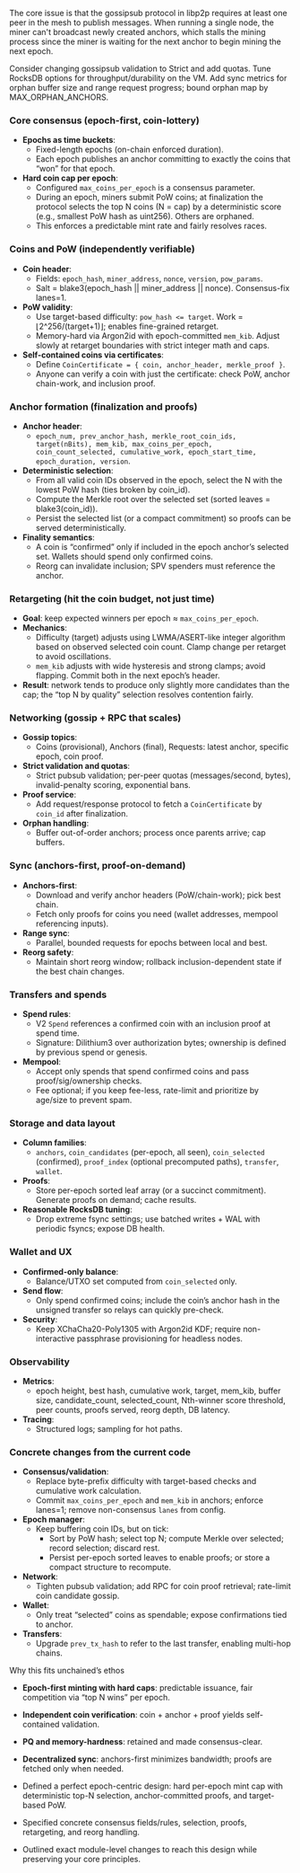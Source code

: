 The core issue is that the gossipsub protocol in libp2p requires at least one peer in the mesh to publish messages. When running a single node, the miner can't broadcast newly created anchors, which stalls the mining process since the miner is waiting for the next anchor to begin mining the next epoch.

Consider changing gossipsub validation to Strict and add quotas.
Tune RocksDB options for throughput/durability on the VM.
Add sync metrics for orphan buffer size and range request progress; bound orphan map by MAX_ORPHAN_ANCHORS.

### Core consensus (epoch-first, coin-lottery)
- **Epochs as time buckets**:
  - Fixed-length epochs (on-chain enforced duration).
  - Each epoch publishes an anchor committing to exactly the coins that “won” for that epoch.
- **Hard coin cap per epoch**:
  - Configured `max_coins_per_epoch` is a consensus parameter.
  - During an epoch, miners submit PoW coins; at finalization the protocol selects the top N coins (N = cap) by a deterministic score (e.g., smallest PoW hash as uint256). Others are orphaned.
  - This enforces a predictable mint rate and fairly resolves races.

### Coins and PoW (independently verifiable)
- **Coin header**:
  - Fields: `epoch_hash`, `miner_address`, `nonce`, `version`, `pow_params`.
  - Salt = blake3(epoch_hash || miner_address || nonce). Consensus-fix lanes=1.
- **PoW validity**:
  - Use target-based difficulty: `pow_hash <= target`. Work = ⌊2^256/(target+1)⌋; enables fine-grained retarget.
  - Memory-hard via Argon2id with epoch-committed `mem_kib`. Adjust slowly at retarget boundaries with strict integer math and caps.
- **Self-contained coins via certificates**:
  - Define `CoinCertificate = { coin, anchor_header, merkle_proof }`.
  - Anyone can verify a coin with just the certificate: check PoW, anchor chain-work, and inclusion proof.

### Anchor formation (finalization and proofs)
- **Anchor header**:
  - `epoch_num, prev_anchor_hash, merkle_root_coin_ids, target(nBits), mem_kib, max_coins_per_epoch, coin_count_selected, cumulative_work, epoch_start_time, epoch_duration, version`.
- **Deterministic selection**:
  - From all valid coin IDs observed in the epoch, select the N with the lowest PoW hash (ties broken by coin_id).
  - Compute the Merkle root over the selected set (sorted leaves = blake3(coin_id)).
  - Persist the selected list (or a compact commitment) so proofs can be served deterministically.
- **Finality semantics**:
  - A coin is “confirmed” only if included in the epoch anchor’s selected set. Wallets should spend only confirmed coins.
  - Reorg can invalidate inclusion; SPV spenders must reference the anchor.

### Retargeting (hit the coin budget, not just time)
- **Goal**: keep expected winners per epoch ≈ `max_coins_per_epoch`.
- **Mechanics**:
  - Difficulty (target) adjusts using LWMA/ASERT-like integer algorithm based on observed selected coin count. Clamp change per retarget to avoid oscillations.
  - `mem_kib` adjusts with wide hysteresis and strong clamps; avoid flapping. Commit both in the next epoch’s header.
- **Result**: network tends to produce only slightly more candidates than the cap; the “top N by quality” selection resolves contention fairly.

### Networking (gossip + RPC that scales)
- **Gossip topics**:
  - Coins (provisional), Anchors (final), Requests: latest anchor, specific epoch, coin proof.
- **Strict validation and quotas**:
  - Strict pubsub validation; per-peer quotas (messages/second, bytes), invalid-penalty scoring, exponential bans.
- **Proof service**:
  - Add request/response protocol to fetch a `CoinCertificate` by `coin_id` after finalization.
- **Orphan handling**:
  - Buffer out-of-order anchors; process once parents arrive; cap buffers.

### Sync (anchors-first, proof-on-demand)
- **Anchors-first**:
  - Download and verify anchor headers (PoW/chain-work); pick best chain.
  - Fetch only proofs for coins you need (wallet addresses, mempool referencing inputs).
- **Range sync**:
  - Parallel, bounded requests for epochs between local and best.
- **Reorg safety**:
  - Maintain short reorg window; rollback inclusion-dependent state if the best chain changes.

### Transfers and spends
- **Spend rules**:
  - V2 `Spend` references a confirmed coin with an inclusion proof at spend time.
  - Signature: Dilithium3 over authorization bytes; ownership is defined by previous spend or genesis.
- **Mempool**:
  - Accept only spends that spend confirmed coins and pass proof/sig/ownership checks.
  - Fee optional; if you keep fee-less, rate-limit and prioritize by age/size to prevent spam.

### Storage and data layout
- **Column families**:
  - `anchors`, `coin_candidates` (per-epoch, all seen), `coin_selected` (confirmed), `proof_index` (optional precomputed paths), `transfer`, `wallet`.
- **Proofs**:
  - Store per-epoch sorted leaf array (or a succinct commitment). Generate proofs on demand; cache results.
- **Reasonable RocksDB tuning**:
  - Drop extreme fsync settings; use batched writes + WAL with periodic fsyncs; expose DB health.

### Wallet and UX
- **Confirmed-only balance**:
  - Balance/UTXO set computed from `coin_selected` only.
- **Send flow**:
  - Only spend confirmed coins; include the coin’s anchor hash in the unsigned transfer so relays can quickly pre-check.
- **Security**:
  - Keep XChaCha20-Poly1305 with Argon2id KDF; require non-interactive passphrase provisioning for headless nodes.

### Observability
- **Metrics**:
  - epoch height, best hash, cumulative work, target, mem_kib, buffer size, candidate_count, selected_count, Nth-winner score threshold, peer counts, proofs served, reorg depth, DB latency.
- **Tracing**:
  - Structured logs; sampling for hot paths.

### Concrete changes from the current code
- **Consensus/validation**:
  - Replace byte-prefix difficulty with target-based checks and cumulative work calculation.
  - Commit `max_coins_per_epoch` and `mem_kib` in anchors; enforce lanes=1; remove non-consensus `lanes` from config.
- **Epoch manager**:
  - Keep buffering coin IDs, but on tick:
    - Sort by PoW hash; select top N; compute Merkle over selected; record selection; discard rest.
    - Persist per-epoch sorted leaves to enable proofs; or store a compact structure to recompute.
- **Network**:
  - Tighten pubsub validation; add RPC for coin proof retrieval; rate-limit coin candidate gossip.
- **Wallet**:
  - Only treat “selected” coins as spendable; expose confirmations tied to anchor.
- **Transfers**:
  - Upgrade `prev_tx_hash` to refer to the last transfer, enabling multi-hop chains.

Why this fits unchained’s ethos
- **Epoch-first minting with hard caps**: predictable issuance, fair competition via “top N wins” per epoch.
- **Independent coin verification**: coin + anchor + proof yields self-contained validation.
- **PQ and memory-hardness**: retained and made consensus-clear.
- **Decentralized sync**: anchors-first minimizes bandwidth; proofs are fetched only when needed.

- Defined a perfect epoch-centric design: hard per-epoch mint cap with deterministic top-N selection, anchor-committed proofs, and target-based PoW.
- Specified concrete consensus fields/rules, selection, proofs, retargeting, and reorg handling.
- Outlined exact module-level changes to reach this design while preserving your core principles.